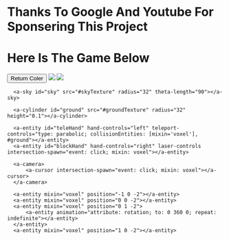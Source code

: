 # Thanks To Google And Youtube For Sponsering This Project
# Here Is The Game Below
<script src="css/ExtraScreen.css"></script>
<script src="https://aframe.io/releases/1.0.3/aframe.min.js"></script>
<script src="index.js"></script>
<script src="https://unpkg.com/aframe-teleport-controls@0.2.x/dist/aframe-teleport-controls.min.js"></script>
<script src="https://unpkg.com/aframe-controller-cursor-component@0.2.x/dist/aframe-controller-cursor-component.min.js"></script>
<script src="https://rawgit.com/ngokevin/kframe/csstricks/scenes/aincraft/components/random-color.js"></script>
<script src="https://rawgit.com/ngokevin/kframe/csstricks/scenes/aincraft/components/snap.js"></script>
<script src="https://rawgit.com/ngokevin/kframe/csstricks/scenes/aincraft/components/intersection-spawn.js"></script>

<body>
  <button>Return Coler</button>
  <a-scene>
      <a-asset>
        <img id="groundTexture" crossorigin="anonymous" src="https://cdn.aframe.io/a-painter/images/floor.jpg">
        <img id="skyTexture" crossorigin="anonymous" src="https://cdn.aframe.io/a-painter/images/sky.jpg">
        <a-mixin id="voxel"
                geometry="primitive: box; height: 0.5; width: 0.5; depth: 0.5"
                material="shader: standard"
                random-color
                snap="offset: 0.25 0.25 0.25; snap: 0.5 0.5 0.5"></a-mixin>
      </a-asset>

      <a-sky id="sky" src="#skyTexture" radius="32" theta-length="90"></a-sky>

      <a-cylinder id="ground" src="#groundTexture" radius="32" height="0.1"></a-cylinder>

      <a-entity id="teleHand" hand-controls="left" teleport-controls="type: parabolic; collisionEntities: [mixin='voxel'], #ground"></a-entity>
      <a-entity id="blockHand" hand-controls="right" laser-controls intersection-spawn="event: click; mixin: voxel"></a-entity>
     
      <a-camera>
          <a-cursor intersection-spawn="event: click; mixin: voxel"></a-cursor>
      </a-camera>

      <a-entity mixin="voxel" position="-1 0 -2"></a-entity>
      <a-entity mixin="voxel" position="0 0 -2"></a-entity>
      <a-entity mixin="voxel" position="0 1 -2">
          <a-entity animation="attribute: rotation; to: 0 360 0; repeat: indefinite"></a-entity>
      </a-entity>
      <a-entity mixin="voxel" position="1 0 -2"></a-entity>
  </a-scene>
</body>
